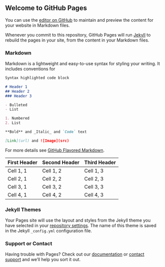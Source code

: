 ## Welcome to GitHub Pages

You can use the [editor on GitHub](https://github.com/Murray2061/murray2061.github.io/edit/master/README.md) to maintain and preview the content for your website in Markdown files.

Whenever you commit to this repository, GitHub Pages will run [Jekyll](https://jekyllrb.com/) to rebuild the pages in your site, from the content in your Markdown files.

### Markdown

Markdown is a lightweight and easy-to-use syntax for styling your writing. It includes conventions for

```markdown
Syntax highlighted code block

# Header 1
## Header 2
### Header 3

- Bulleted
- List

1. Numbered
2. List

**Bold** and _Italic_ and `Code` text

[Link](url) and ![Image](src)
```

For more details see [GitHub Flavored Markdown](https://guides.github.com/features/mastering-markdown/).

First Header | Second Header | Third Header
--------------|----------------|----
Cell 1, 1 | Cell 1, 2 | Cell 1, 3
Cell 2, 1 | Cell 2, 2 | Cell 2, 3
Cell 3, 1 | Cell 3, 2 | Cell 3, 3
Cell 4, 1 | Cell 4, 2 | Cell 4, 3

### Jekyll Themes

Your Pages site will use the layout and styles from the Jekyll theme you have selected in your [repository settings](https://github.com/Murray2061/murray2061.github.io/settings). The name of this theme is saved in the Jekyll `_config.yml` configuration file.

### Support or Contact

Having trouble with Pages? Check out our [documentation](https://help.github.com/categories/github-pages-basics/) or [contact support](https://github.com/contact) and we’ll help you sort it out.
